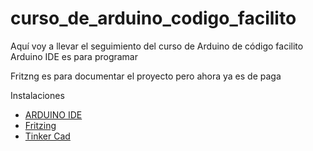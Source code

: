 # curso_de_arduino_codigo_facilito
Aquí voy a llevar el seguimiento del curso de Arduino de código facilito
Arduino IDE es para programar

Fritzng es para documentar el proyecto pero ahora ya es de paga


Instalaciones
- [ARDUINO IDE](https://www.arduino.cc/en/software)
- [Fritzing](https://fritzing.org/download/)
- [Tinker Cad](https://www.tinkercad.com)
